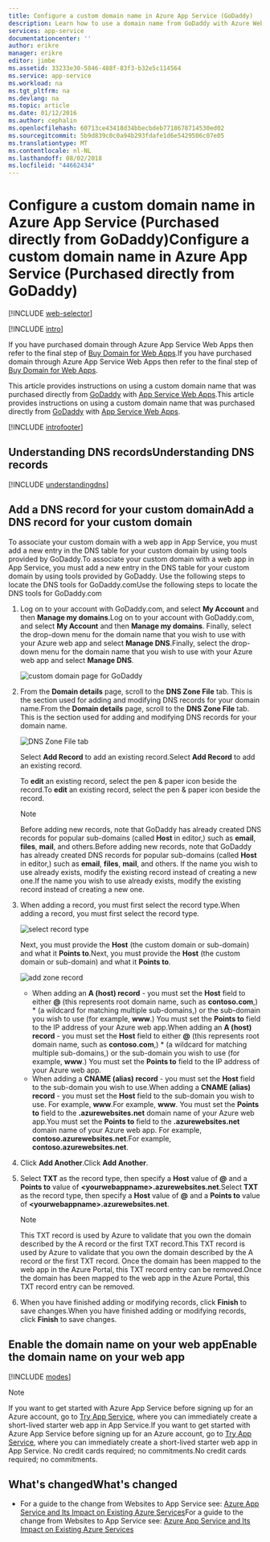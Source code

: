 ```yaml
---
title: Configure a custom domain name in Azure App Service (GoDaddy)
description: Learn how to use a domain name from GoDaddy with Azure Web Apps
services: app-service
documentationcenter: ''
author: erikre
manager: erikre
editor: jimbe
ms.assetid: 33233e30-5846-488f-83f3-b32e5c114564
ms.service: app-service
ms.workload: na
ms.tgt_pltfrm: na
ms.devlang: na
ms.topic: article
ms.date: 01/12/2016
ms.author: cephalin
ms.openlocfilehash: 60713ce43418d34bbecbdeb7718678714530ed02
ms.sourcegitcommit: 5b9d839c0c0a94b293fdafe1d6e5429506c07e05
ms.translationtype: MT
ms.contentlocale: nl-NL
ms.lasthandoff: 08/02/2018
ms.locfileid: "44662434"
---
```

# <a name="configure-a-custom-domain-name-in-azure-app-service-purchased-directly-from-godaddy"></a><span data-ttu-id="f931a-103">Configure a custom domain name in Azure App Service (Purchased directly from GoDaddy)</span><span class="sxs-lookup"><span data-stu-id="f931a-103">Configure a custom domain name in Azure App Service (Purchased directly from GoDaddy)</span></span>
[!INCLUDE [web-selector](../../includes/websites-custom-domain-selector.md)]

[!INCLUDE [intro](../../includes/custom-dns-web-site-intro.md)]

<span data-ttu-id="f931a-104">If you have purchased domain through Azure App Service Web Apps then refer to the final step of [Buy Domain for Web Apps](custom-dns-web-site-buydomains-web-app.md).</span><span class="sxs-lookup"><span data-stu-id="f931a-104">If you have purchased domain through Azure App Service Web Apps then refer to the final step of [Buy Domain for Web Apps](custom-dns-web-site-buydomains-web-app.md).</span></span>

<span data-ttu-id="f931a-105">This article provides instructions on using a custom domain name that was purchased directly from [GoDaddy](https://godaddy.com) with [App Service Web Apps](http://go.microsoft.com/fwlink/?LinkId=529714).</span><span class="sxs-lookup"><span data-stu-id="f931a-105">This article provides instructions on using a custom domain name that was purchased directly from [GoDaddy](https://godaddy.com) with [App Service Web Apps](http://go.microsoft.com/fwlink/?LinkId=529714).</span></span>

[!INCLUDE [introfooter](../../includes/custom-dns-web-site-intro-notes.md)]

<a name="understanding-records"></a>

## <a name="understanding-dns-records"></a><span data-ttu-id="f931a-106">Understanding DNS records</span><span class="sxs-lookup"><span data-stu-id="f931a-106">Understanding DNS records</span></span>
[!INCLUDE [understandingdns](../../includes/custom-dns-web-site-understanding-dns-raw.md)]

<a name="bkmk_configurecname"></a>

## <a name="add-a-dns-record-for-your-custom-domain"></a><span data-ttu-id="f931a-107">Add a DNS record for your custom domain</span><span class="sxs-lookup"><span data-stu-id="f931a-107">Add a DNS record for your custom domain</span></span>
<span data-ttu-id="f931a-108">To associate your custom domain with a web app in App Service, you must add a new entry in the DNS table for your custom domain by using tools provided by GoDaddy.</span><span class="sxs-lookup"><span data-stu-id="f931a-108">To associate your custom domain with a web app in App Service, you must add a new entry in the DNS table for your custom domain by using tools provided by GoDaddy.</span></span> <span data-ttu-id="f931a-109">Use the following steps to locate the DNS tools for GoDaddy.com</span><span class="sxs-lookup"><span data-stu-id="f931a-109">Use the following steps to locate the DNS tools for GoDaddy.com</span></span>

1. <span data-ttu-id="f931a-110">Log on to your account with GoDaddy.com, and select **My Account** and then **Manage my domains**.</span><span class="sxs-lookup"><span data-stu-id="f931a-110">Log on to your account with GoDaddy.com, and select **My Account** and then **Manage my domains**.</span></span> <span data-ttu-id="f931a-111">Finally, select the drop-down menu for the domain name that you wish to use with your Azure web app and select **Manage DNS**.</span><span class="sxs-lookup"><span data-stu-id="f931a-111">Finally, select the drop-down menu for the domain name that you wish to use with your Azure web app and select **Manage DNS**.</span></span>
   
    ![custom domain page for GoDaddy](https://docstestmedia1.blob.core.windows.net/azure-media/articles/app-service-web/media/web-sites-godaddy-custom-domain-name/godaddy-customdomain.png)
2. <span data-ttu-id="f931a-113">From the **Domain details** page, scroll to the **DNS Zone File** tab. This is the section used for adding and modifying DNS records for your domain name.</span><span class="sxs-lookup"><span data-stu-id="f931a-113">From the **Domain details** page, scroll to the **DNS Zone File** tab. This is the section used for adding and modifying DNS records for your domain name.</span></span>
   
    ![DNS Zone File tab](https://docstestmedia1.blob.core.windows.net/azure-media/articles/app-service-web/media/web-sites-godaddy-custom-domain-name/godaddy-zonetab.png)
   
    <span data-ttu-id="f931a-115">Select **Add Record** to add an existing record.</span><span class="sxs-lookup"><span data-stu-id="f931a-115">Select **Add Record** to add an existing record.</span></span>
   
    <span data-ttu-id="f931a-116">To **edit** an existing record, select the pen & paper icon beside the record.</span><span class="sxs-lookup"><span data-stu-id="f931a-116">To **edit** an existing record, select the pen & paper icon beside the record.</span></span>
   
   > [!NOTE]
   > <span data-ttu-id="f931a-117">Before adding new records, note that GoDaddy has already created DNS records for popular sub-domains (called **Host** in editor,) such as **email**, **files**, **mail**, and others.</span><span class="sxs-lookup"><span data-stu-id="f931a-117">Before adding new records, note that GoDaddy has already created DNS records for popular sub-domains (called **Host** in editor,) such as **email**, **files**, **mail**, and others.</span></span> <span data-ttu-id="f931a-118">If the name you wish to use already exists, modify the existing record instead of creating a new one.</span><span class="sxs-lookup"><span data-stu-id="f931a-118">If the name you wish to use already exists, modify the existing record instead of creating a new one.</span></span>
   > 
   > 
3. <span data-ttu-id="f931a-119">When adding a record, you must first select the record type.</span><span class="sxs-lookup"><span data-stu-id="f931a-119">When adding a record, you must first select the record type.</span></span>
   
    ![select record type](https://docstestmedia1.blob.core.windows.net/azure-media/articles/app-service-web/media/web-sites-godaddy-custom-domain-name/godaddy-selectrecordtype.png)
   
    <span data-ttu-id="f931a-121">Next, you must provide the **Host** (the custom domain or sub-domain) and what it **Points to**.</span><span class="sxs-lookup"><span data-stu-id="f931a-121">Next, you must provide the **Host** (the custom domain or sub-domain) and what it **Points to**.</span></span>
   
    ![add zone record](https://docstestmedia1.blob.core.windows.net/azure-media/articles/app-service-web/media/web-sites-godaddy-custom-domain-name/godaddy-addzonerecord.png)
   
   * <span data-ttu-id="f931a-123">When adding an **A (host) record** - you must set the **Host** field to either **@** (this represents root domain name, such as **contoso.com**,) \* (a wildcard for matching multiple sub-domains,) or the sub-domain you wish to use (for example, **www**.) You must set the **Points to** field to the IP address of your Azure web app.</span><span class="sxs-lookup"><span data-stu-id="f931a-123">When adding an **A (host) record** - you must set the **Host** field to either **@** (this represents root domain name, such as **contoso.com**,) \* (a wildcard for matching multiple sub-domains,) or the sub-domain you wish to use (for example, **www**.) You must set the **Points to** field to the IP address of your Azure web app.</span></span>
   * <span data-ttu-id="f931a-124">When adding a **CNAME (alias) record** - you must set the **Host** field to the sub-domain you wish to use.</span><span class="sxs-lookup"><span data-stu-id="f931a-124">When adding a **CNAME (alias) record** - you must set the **Host** field to the sub-domain you wish to use.</span></span> <span data-ttu-id="f931a-125">For example, **www**.</span><span class="sxs-lookup"><span data-stu-id="f931a-125">For example, **www**.</span></span> <span data-ttu-id="f931a-126">You must set the **Points to** field to the **.azurewebsites.net** domain name of your Azure web app.</span><span class="sxs-lookup"><span data-stu-id="f931a-126">You must set the **Points to** field to the **.azurewebsites.net** domain name of your Azure web app.</span></span> <span data-ttu-id="f931a-127">For example, **contoso.azurewebsites.net**.</span><span class="sxs-lookup"><span data-stu-id="f931a-127">For example, **contoso.azurewebsites.net**.</span></span>
4. <span data-ttu-id="f931a-128">Click **Add Another**.</span><span class="sxs-lookup"><span data-stu-id="f931a-128">Click **Add Another**.</span></span>
5. <span data-ttu-id="f931a-129">Select **TXT** as the record type, then specify a **Host** value of **@** and a **Points to** value of **&lt;yourwebappname&gt;.azurewebsites.net**.</span><span class="sxs-lookup"><span data-stu-id="f931a-129">Select **TXT** as the record type, then specify a **Host** value of **@** and a **Points to** value of **&lt;yourwebappname&gt;.azurewebsites.net**.</span></span>
   
   > [!NOTE]
   > <span data-ttu-id="f931a-130">This TXT record is used by Azure to validate that you own the domain described by the A record or the first TXT record.</span><span class="sxs-lookup"><span data-stu-id="f931a-130">This TXT record is used by Azure to validate that you own the domain described by the A record or the first TXT record.</span></span> <span data-ttu-id="f931a-131">Once the domain has been mapped to the web app in the Azure Portal, this TXT record entry can be removed.</span><span class="sxs-lookup"><span data-stu-id="f931a-131">Once the domain has been mapped to the web app in the Azure Portal, this TXT record entry can be removed.</span></span>
   > 
   > 
6. <span data-ttu-id="f931a-132">When you have finished adding or modifying records, click **Finish** to save changes.</span><span class="sxs-lookup"><span data-stu-id="f931a-132">When you have finished adding or modifying records, click **Finish** to save changes.</span></span>

<a name="enabledomain"></a>

## <a name="enable-the-domain-name-on-your-web-app"></a><span data-ttu-id="f931a-133">Enable the domain name on your web app</span><span class="sxs-lookup"><span data-stu-id="f931a-133">Enable the domain name on your web app</span></span>
[!INCLUDE [modes](../../includes/custom-dns-web-site-enable-on-web-site.md)]

> [!NOTE]
> <span data-ttu-id="f931a-134">If you want to get started with Azure App Service before signing up for an Azure account, go to [Try App Service](https://azure.microsoft.com/try/app-service/), where you can immediately create a short-lived starter web app in App Service.</span><span class="sxs-lookup"><span data-stu-id="f931a-134">If you want to get started with Azure App Service before signing up for an Azure account, go to [Try App Service](https://azure.microsoft.com/try/app-service/), where you can immediately create a short-lived starter web app in App Service.</span></span> <span data-ttu-id="f931a-135">No credit cards required; no commitments.</span><span class="sxs-lookup"><span data-stu-id="f931a-135">No credit cards required; no commitments.</span></span>
> 
> 

## <a name="whats-changed"></a><span data-ttu-id="f931a-136">What's changed</span><span class="sxs-lookup"><span data-stu-id="f931a-136">What's changed</span></span>
* <span data-ttu-id="f931a-137">For a guide to the change from Websites to App Service see: [Azure App Service and Its Impact on Existing Azure Services](http://go.microsoft.com/fwlink/?LinkId=529714)</span><span class="sxs-lookup"><span data-stu-id="f931a-137">For a guide to the change from Websites to App Service see: [Azure App Service and Its Impact on Existing Azure Services](http://go.microsoft.com/fwlink/?LinkId=529714)</span></span>





